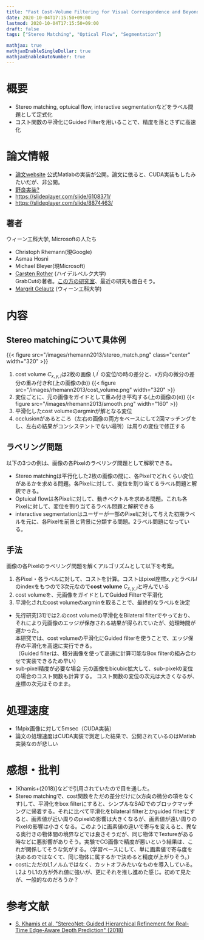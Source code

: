 ```yaml
---
title: "Fast Cost-Volume Filtering for Visual Correspondence and Beyond"
date: 2020-10-04T17:15:50+09:00
lastmod: 2020-10-04T17:15:50+09:00
draft: false
tags: ["Stereo Matching", "Optical Flow", "Segmentation"]

mathjax: true
mathjaxEnableSingleDollar: true
mathjaxEnableAutoNumber: true
---
```


# 概要
- Stereo matching, optuical flow, interactive segmentationなどをラベル問題として定式化
- コスト関数の平滑化にGuided Filterを用いることで、精度を落とさずに高速化

# 論文情報
- [論文website](https://www.ims.tuwien.ac.at/publications/tuw-202088)
公式Matlabの実装が公開。論文に依ると、CUDA実装もしたみたいだが、非公開。
- [野良実装?](https://github.com/fjordyo0707/StereoMatching-CostFilter)
- https://slideplayer.com/slide/6108371/
- https://slideplayer.com/slide/8874463/

## 著者
ウィーン工科大学, Microsoftの人たち
- Christoph Rhemann(現Google)
- Asmaa Hosni
- Michael Bleyer(現Microsoft)
- [Carsten Rother](https://hci.iwr.uni-heidelberg.de/vislearn/people/carsten-rother/) (ハイデルベルク大学)  
GrabCutの著者。[この方の研究室](https://hci.iwr.uni-heidelberg.de/vislearn/)、最近の研究も面白そう。
- [Margrit Gelautz](https://www.ims.tuwien.ac.at/people/margrit-gelautz) (ウィーン工科大学)

# 内容
## Stereo matchingについて具体例
{{< figure src="/images/rhemann2013/stereo_match.png" class="center" width="320" >}}
1. cost volume $C_{x, y, l}$は2枚の画像 $I, I^{'}$ の変位$l$の時の差分と、x方向の微分の差分の重み付き和(上の画像の(b))
{{< figure src="/images/rhemann2013/cost_volume.png" width="320" >}}
2. 変位ごとに、元の画像をガイドとして重み付き平均する(上の画像の(e))
{{< figure src="/images/rhemann2013/smooth.png" width="160" >}}
3. 平滑化したcost volumeのargminが解となる変位
4. occlusionがあるところ（左右の画像の両方をベースにして2回マッチングをし、左右の結果がコンシステントでない場所）は周りの変位で修正する

## ラベリング問題
以下の3つの例は、画像の各Pixelのラベリング問題として解釈できる。
- Stereo matchingは平行化した2枚の画像の間に、各Pixelでどれくらい変位があるかを求める問題。各Pixelに対して、変位を割り当てるラベル問題と解釈できる。
- Optuical flowは各Pixelに対して、動きベクトルを求める問題。これも各Pixelに対して、変位を割り当てるラベル問題と解釈できる
- interactive segmentationはユーザーが一部のPixelに対して与えた初期ラベルを元に、各Pixelを前景と背景に分類する問題。2ラベル問題になっている。

## 手法
画像の各Pixelのラベリング問題を解くアルゴリズムとして以下を考案。
1. 各Pixel・各ラベルに対して、コストを計算。コストはpixel座標$x, y$とラベル$l$のindexをもつので3次元なので**cost volume** $C_{x, y, l}$と呼んでいる
2. cost volumeを、元画像をガイドとしてGuided Filterで平滑化
3. 平滑化されたcost volumeのargminを取ることで、最終的なラベルを決定

- 先行研究[31]では2.のcost volumeの平滑化をBilateral filterでやっており、それにより元画像のエッジが保存される結果が得られていたが、処理時間が遅かった。  
本研究では、cost volumeの平滑化にGuided filterを使うことで、エッジ保存の平滑化を高速に実行できる。  
（Guided filterは、積分画像を使って高速に計算可能なBox filterの組み合わせで実装できるため早い）
- sub-pixel精度が必要な場合
元の画像をbicubic拡大して、sub-pixelの変位の場合のコスト関数も計算する。
コスト関数の変位の次元は大きくなるが、座標の次元はそのまま。

# 処理速度
- 1Mpix画像に対して5msec（CUDA実装）
- 論文の処理速度はCUDA実装で測定した結果で、公開されているのはMatlab実装なのが悲しい

# 感想・批判
- [Khamis+(2018)]などで引用されていたので目を通した。
- Stereo matchingで、cost関数をただの差分だけに(x方向の微分の項をなくす)して、平滑化をbox filterにすると、シンプルなSADでのブロックマッチングに帰着する。それに比べて平滑化をbilateral filterとかguided filterにすると、画素値が近い周りのpixelの影響は大きくなるが、画素値が遠い周りのPixelの影響は小さくなる。このように画素値の違いで寄与を変えると、異なる奥行きの物体間の境界などでは良さそうだが、同じ物体でTextureがある時などに悪影響がありそう。実験でCG画像で精度が悪いという結果は、これが関係してそうな気がする。（学習ベースにして、単に画素値で寄与度を決めるのではなくて、同じ物体に属するかで決めると精度が上がりそう。）
- costにただのL1ノルムではなく、カットオフみたいなものを導入している。L2よりL1の方が外れ値に強いが、更にそれを推し進めた感じ。初めて見たが、一般的なのだろうか？

# 参考文献
- [S. Khamis et al. "StereoNet: Guided Hierarchical Refinement for Real-Time Edge-Aware Depth Prediction" (2018)](https://arxiv.org/abs/1807.08865)


